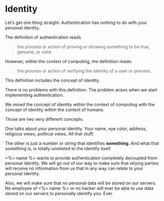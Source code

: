 # Identity

Let’s get one thing straight: Authentication has _nothing_ to do with your personal identity.

The definition of authentication reads

> the process or action of proving or showing something to be true, genuine, or valid.

However, within the context of computing, the definition reads:

> the process or action of verifying the identity of a user or process.

This definition includes the concept of identity.

There is no problems with this definition. The problem arises when we start implementing authentication.

We mixed the concept of identity within the context of computing with the concept of identity within the context of humans.

Those are two very different concepts.

One talks about your personal identity. Your name, eye color, address, religious views, political views. All that stuff. 

The other is just a number or string that identifies **something**. And what that something is, is totally unrelated to the identify itself.

<%= name %> wants to provide authentication completely decoupled from personal identity. We will go out of our way to make sure that relying parties will receive no information from us that in any way can relate to your personal identity.

Also, we will make sure that no personal data will be stored on our servers. No employee of <%= name %> or no hacker will ever be able to use data stored on our servers to personally identify you. Ever. 

